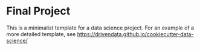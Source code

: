 # Final Project

This is a minimalist template for a data science project. For an example of a more detailed template, see https://drivendata.github.io/cookiecutter-data-science/
